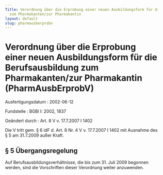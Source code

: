 ```yaml
---
Title: Verordnung über die Erprobung einer neuen Ausbildungsform für die Berufsausbildung
  zum Pharmakanten/zur Pharmakantin
layout: default
slug: pharmausberprobv
---
```


# Verordnung über die Erprobung einer neuen Ausbildungsform für die Berufsausbildung zum Pharmakanten/zur Pharmakantin (PharmAusbErprobV)

Ausfertigungsdatum
:   2002-06-12

Fundstelle
:   BGBl I: 2002, 1837

Geändert durch
:   Art. 8 V v. 17.7.2007 I 1402

Die V tritt gem. § 6 idF d. Art. 8 Nr. 4 V v. 17.7.2007 I 1402 mit
Ausnahme des § 5 am 31.7.2009 außer Kraft.


## § 5 Übergangsregelung

Auf Berufsausbildungsverhältnisse, die bis zum 31. Juli 2009 begonnen
werden, sind die Vorschriften dieser Verordnung weiter anzuwenden.

